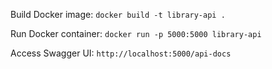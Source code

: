 Build Docker image:
`docker build -t library-api .`

Run Docker container:
`docker run -p 5000:5000 library-api`

Access Swagger UI:
`http://localhost:5000/api-docs`
